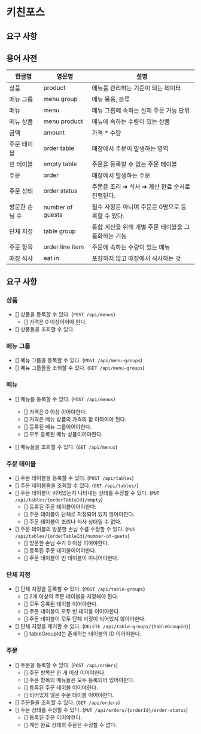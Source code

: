 # 키친포스

## 요구 사항

## 용어 사전

| 한글명 | 영문명 | 설명 |
| --- | --- | --- |
| 상품 | product | 메뉴를 관리하는 기준이 되는 데이터 |
| 메뉴 그룹 | menu group | 메뉴 묶음, 분류 |
| 메뉴 | menu | 메뉴 그룹에 속하는 실제 주문 가능 단위 |
| 메뉴 상품 | menu product | 메뉴에 속하는 수량이 있는 상품 |
| 금액 | amount | 가격 * 수량 |
| 주문 테이블 | order table | 매장에서 주문이 발생하는 영역 |
| 빈 테이블 | empty table | 주문을 등록할 수 없는 주문 테이블 |
| 주문 | order | 매장에서 발생하는 주문 |
| 주문 상태 | order status | 주문은 조리 ➜ 식사 ➜ 계산 완료 순서로 진행된다. |
| 방문한 손님 수 | number of guests | 필수 사항은 아니며 주문은 0명으로 등록할 수 있다. |
| 단체 지정 | table group | 통합 계산을 위해 개별 주문 테이블을 그룹화하는 기능 |
| 주문 항목 | order line item | 주문에 속하는 수량이 있는 메뉴 |
| 매장 식사 | eat in | 포장하지 않고 매장에서 식사하는 것 |


## 요구 사항

### 상품

- [] 상품을 등록할 수 있다. (`POST /api/menus`)
  - [] 가격은 0 이상이어야 한다.
- [] 상품들을 조회할 수 있다.

### 메뉴 그룹

- [] 메뉴 그룹을 등록할 수 있다. (`POST /api/menu-groups`)
- [] 메뉴 그룹들을 조회할 수 있다. (`GET /api/menu-groups`)

### 메뉴

- [] 메뉴를 등록할 수 있다. (`POST /api/menus`)
  - [] 가격은 0 이상 이어야한다.
  - [] 가격은 메뉴 상품의 가격의 합 이하여야 된다.
  - [] 등록된 메뉴 그룹이어야한다.
  - [] 모두 등록된 메뉴 상품이어야한다.
  
- [] 메뉴들을 조회할 수 있다. (`GET /api/menus`)
  
### 주문 테이블

- [] 주문 테이블을 등록할 수 있다. (`POST /api/tables`)
- [] 주문 테이블들을 조회할 수 있다. (`GET /api/tables/`)
- [] 주문 테이블이 비어있는지 나타내는 상태를 수정할 수 있다. (`PUT /api/tables/{orderTableId}/empty`)
  - [] 등록된 주문 테이블이어야한다.
  - [] 주문 테이블이 단체로 지정되어 있지 않아야한다.
  - [] 주문 테이블이 조리나 식사 상태일 수 없다.
- [] 주문 테이블의 방문한 손님 수를 수정할 수 있다. (`PUT /api/tables/{orderTableId}/number-of-guets`)
  - [] 방문한 손님 수가 0 이상 이어야한다.
  - [] 등록된 주문 테이블이어야한다.
  - [] 주문 테이블이 빈 테이블이 아니어야한다.

### 단체 지정

- [] 단체 지정을 등록할 수 있다. (`POST /api/table-groups`)
  - [] 2개 이상의 주문 테이블을 지정해야 된다.
  - [] 모두 등록된 테이블 이어야한다.
  - [] 주문 테이블이 모두 빈 테이블 이어야한다.
  - [] 주문 테이블이 모두 단체 지정이 되어있지 않아야한다.
- [] 단체 지정을 제거할 수 있다. (`DELETE /api/table-groups/{tableGroupId}`)
  - [] tableGroupId는 존재하는 테이블의 ID 이어야한다.

### 주문

- [] 주문을 등록할 수 있다. (`POST /api/orders`)
  - [] 주문 항목은 한 개 이상 이어야한다.
  - [] 주문 항목의 메뉴들은 모두 등록되어 있어야한다.
  - [] 등록된 주문 테이블 이어야한다.
  - [] 비어있지 않은 주문 테이블 이어야한다.
- [] 주문들을 조회할 수 있다. (`GET /api/orders`)
- [] 주문 상태를 수정할 수 있다. (`PUT /api/orders/{orderId}/order-status`)
  - [] 등록된 주문 이어야한다.
  - [] 계산 완료 상태의 주문은 수정할 수 없다.
